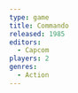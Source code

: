 ```yaml
---
type: game
title: Commando
released: 1985
editors: 
  - Capcom
players: 2
genres:
  - Action
---
```

